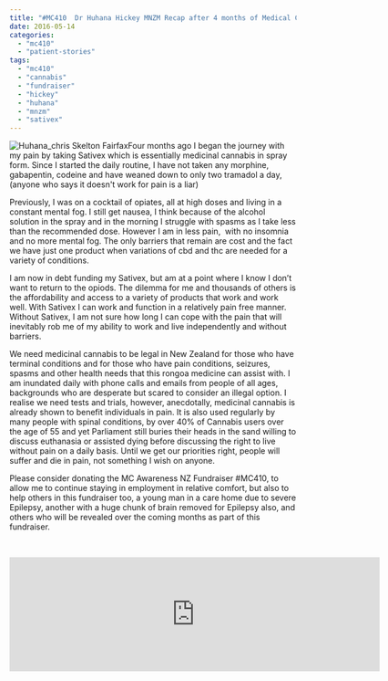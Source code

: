 ```yaml
---
title: "#MC410  Dr Huhana Hickey MNZM Recap after 4 months of Medical Cannabis"
date: 2016-05-14
categories: 
  - "mc410"
  - "patient-stories"
tags: 
  - "mc410"
  - "cannabis"
  - "fundraiser"
  - "hickey"
  - "huhana"
  - "mnzm"
  - "sativex"
---
```


![Huhana_chris Skelton Fairfax](http://mcawarenessnz.org/wp-content/uploads/2015/10/huhana_chris-skelton-fairfax.jpg)Four months ago I began the journey with my pain by taking Sativex which is essentially medicinal cannabis in spray form. Since I started the daily routine, I have not taken any morphine, gabapentin, codeine and have weaned down to only two tramadol a day, (anyone who says it doesn't work for pain is a liar)

Previously, I was on a cocktail of opiates, all at high doses and living in a constant mental fog. I still get nausea, I think because of the alcohol solution in the spray and in the morning I struggle with spasms as I take less than the recommended dose. However I am in less pain,  with no insomnia and no more mental fog. The only barriers that remain are cost and the fact we have just one product when variations of cbd and thc are needed for a variety of conditions.

I am now in debt funding my Sativex, but am at a point where I know I don’t want to return to the opiods. The dilemma for me and thousands of others is the affordability and access to a variety of products that work and work well. With Sativex I can work and function in a relatively pain free manner. Without Sativex, I am not sure how long I can cope with the pain that will inevitably rob me of my ability to work and live independently and without barriers.

We need medicinal cannabis to be legal in New Zealand for those who have terminal conditions and for those who have pain conditions, seizures, spasms and other health needs that this rongoa medicine can assist with. I am inundated daily with phone calls and emails from people of all ages, backgrounds who are desperate but scared to consider an illegal option. I realise we need tests and trials, however, anecdotally, medicinal cannabis is already shown to benefit individuals in pain. It is also used regularly by many people with spinal conditions, by over 40% of Cannabis users over the age of 55 and yet Parliament still buries their heads in the sand willing to discuss euthanasia or assisted dying before discussing the right to live without pain on a daily basis. Until we get our priorities right, people will suffer and die in pain, not something I wish on anyone.

Please consider donating the MC Awareness NZ Fundraiser #MC410, to allow me to continue staying in employment in relative comfort, but also to help others in this fundraiser too, a young man in a care home due to severe Epilepsy, another with a huge chunk of brain removed for Epilepsy also, and others who will be revealed over the coming months as part of this fundraiser.

 

<iframe src="https://widget.givealittle.co.nz/cause/legalmcfor10/light-starbuck" width="650" height="200" frameborder="0" seamless="seamless"></iframe>
